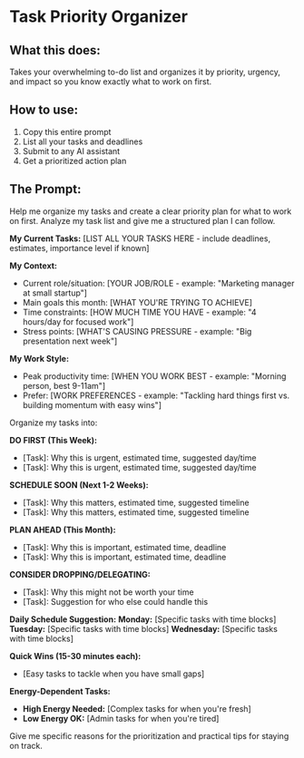 # Task Priority Organizer

## What this does:

Takes your overwhelming to-do list and organizes it by priority, urgency, and impact so you know exactly what to work on first.

## How to use:

1. Copy this entire prompt
2. List all your tasks and deadlines
3. Submit to any AI assistant
4. Get a prioritized action plan

## The Prompt:

Help me organize my tasks and create a clear priority plan for what to work on first. Analyze my task list and give me a structured plan I can follow.

**My Current Tasks:**
[LIST ALL YOUR TASKS HERE - include deadlines, estimates, importance level if known]

**My Context:**

- Current role/situation: [YOUR JOB/ROLE - example: "Marketing manager at small startup"]
- Main goals this month: [WHAT YOU'RE TRYING TO ACHIEVE]
- Time constraints: [HOW MUCH TIME YOU HAVE - example: "4 hours/day for focused work"]
- Stress points: [WHAT'S CAUSING PRESSURE - example: "Big presentation next week"]

**My Work Style:**

- Peak productivity time: [WHEN YOU WORK BEST - example: "Morning person, best 9-11am"]
- Prefer: [WORK PREFERENCES - example: "Tackling hard things first vs. building momentum with easy wins"]

Organize my tasks into:

**DO FIRST (This Week):**

- [Task]: Why this is urgent, estimated time, suggested day/time
- [Task]: Why this is urgent, estimated time, suggested day/time

**SCHEDULE SOON (Next 1-2 Weeks):**

- [Task]: Why this matters, estimated time, suggested timeline
- [Task]: Why this matters, estimated time, suggested timeline

**PLAN AHEAD (This Month):**

- [Task]: Why this is important, estimated time, deadline
- [Task]: Why this is important, estimated time, deadline

**CONSIDER DROPPING/DELEGATING:**

- [Task]: Why this might not be worth your time
- [Task]: Suggestion for who else could handle this

**Daily Schedule Suggestion:**
**Monday:** [Specific tasks with time blocks]
**Tuesday:** [Specific tasks with time blocks]
**Wednesday:** [Specific tasks with time blocks]

**Quick Wins (15-30 minutes each):**

- [Easy tasks to tackle when you have small gaps]

**Energy-Dependent Tasks:**

- **High Energy Needed:** [Complex tasks for when you're fresh]
- **Low Energy OK:** [Admin tasks for when you're tired]

Give me specific reasons for the prioritization and practical tips for staying on track.
